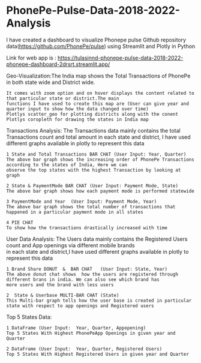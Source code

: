 # PhonePe-Pulse-Data-2018-2022-Analysis
I have created a dashboard to visualize Phonepe pulse Github repository data(https://github.com/PhonePe/pulse) using Streamlit and Plotly in Python 

Link for web app is : https://tulasinnd-phonepe-pulse-data-2018-2022-phonepe-dashboard-2drsrt.streamlit.app/

Geo-Visualization:The India map shows the Total Transactions of PhonePe in both state wide and District wide. 

    It comes with zoom option and on hover displays the content related to that particular state or district.The main 
    functions I have used to create this map are (User can give year and quarter input to show how the data changed over time)
    Plotlys scatter_geo for plotting districts along with the conent    
    Plotlys coropleth for drawing the states in India map    
    
Transactions Analysis: The Transactions data mainly contains the total Transactions count and total amount  in each state and 
district, I have used different graphs available in plotly to represent this data

    1 State and Total Transactions BAR CHAT (User Input: Year, Quarter)
    The above bar graph shows the increasing order of PhonePe Transactions according to the states of India, Here we can 
    observe the top states with the highest Transaction by looking at graph
    
    2 State & PaymentMode BAR CHAT (User Input: Payment Mode, State)
    The above bar graph shows how each payment mode is performed statewide
    
    3 PaymentMode and Year  (User Input: Payment Mode, Year)    
    The above bar graph shows the total number of transactions that happened in a particular payment mode in all states
    
    4 PIE CHAT
    To show how the transactions drastically increased with time

User Data Analysis: The Users data mainly contains the Registered Users count and App openings via different mobile brands  
in each state and  district,I have used different graphs available in plotly to represent this data

    1 Brand Share DONUT  &  BAR CHAT   (User Input: State, Year)
    The above donut chat shows  how the users are registered through different brans in india. We can also see which brand has 
    more users and the brand with less users

    2  State & Userbase MULTI-BAR CHAT (State)
    This Multi-bar graph tells how the user base is created in particular state with respect to app openings and Registered users

Top 5 States Data:

    1 DataFrame (User Input:  Year, Quarter, Appopening)
    Top 5 States With Highest PhonePeApp Openings in given year and Quarter
    
    2 DataFrame (User Input:  Year, Quarter, Registered Users)
    Top 5 States With Highest Registered Users in given year and Quarter

